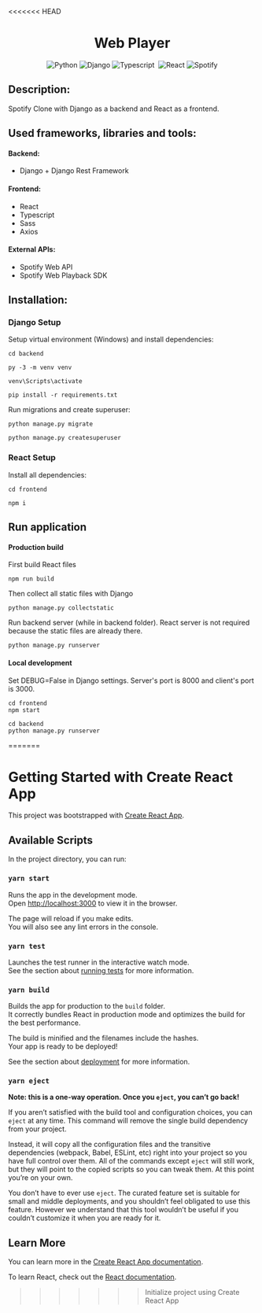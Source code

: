 <<<<<<< HEAD
<div align="center">
    <h1>Web Player</h1>
    <img alt="Python" src="https://img.shields.io/badge/python%20-%2314354C.svg?&style=for-the-badge&logo=python&logoColor=white"/>
    <img alt="Django" src="https://img.shields.io/badge/django%20-%23092E20.svg?&style=for-the-badge&logo=django&logoColor=white"/>
    <img alt="Typescript" src="https://img.shields.io/badge/TypeScript-007ACC?style=for-the-badge&logo=typescript&logoColor=white"/>&nbsp;
    <img alt="React" src="https://img.shields.io/badge/react%20-%2320232a.svg?&style=for-the-badge&logo=react&logoColor=%2361DAFB"/>
    <img alt="Spotify" src="https://img.shields.io/badge/Spotify-1ED760?style=for-the-badge&logo=spotify&logoColor=white" />
</div>

## Description:
Spotify Clone with Django as a backend and React as a frontend.

## Used frameworks, libraries and tools:

#### Backend:
- Django + Django Rest Framework

#### Frontend:
- React
- Typescript
- Sass
- Axios

#### External APIs:
- Spotify Web API
- Spotify Web Playback SDK

## Installation:

### Django Setup
Setup virtual environment (Windows) and install dependencies:
```shell script
cd backend

py -3 -m venv venv  

venv\Scripts\activate  

pip install -r requirements.txt  
```
Run migrations and create superuser:
```shell script
python manage.py migrate  

python manage.py createsuperuser  
```

### React Setup
Install all dependencies:
```shell script
cd frontend

npm i
```

## Run application

#### Production build
First build React files
```shell script
npm run build
```

Then collect all static files with Django
```shell script
python manage.py collectstatic
```

Run backend server (while in backend folder). React server is not required because the static files are already there.
```shell script
python manage.py runserver
```

#### Local development
Set DEBUG=False in Django settings. Server's port is 8000 and client's port is 3000.
```shell script
cd frontend
npm start
```

```shell script
cd backend
python manage.py runserver
```


=======
# Getting Started with Create React App

This project was bootstrapped with [Create React App](https://github.com/facebook/create-react-app).

## Available Scripts

In the project directory, you can run:

### `yarn start`

Runs the app in the development mode.\
Open [http://localhost:3000](http://localhost:3000) to view it in the browser.

The page will reload if you make edits.\
You will also see any lint errors in the console.

### `yarn test`

Launches the test runner in the interactive watch mode.\
See the section about [running tests](https://facebook.github.io/create-react-app/docs/running-tests) for more information.

### `yarn build`

Builds the app for production to the `build` folder.\
It correctly bundles React in production mode and optimizes the build for the best performance.

The build is minified and the filenames include the hashes.\
Your app is ready to be deployed!

See the section about [deployment](https://facebook.github.io/create-react-app/docs/deployment) for more information.

### `yarn eject`

**Note: this is a one-way operation. Once you `eject`, you can’t go back!**

If you aren’t satisfied with the build tool and configuration choices, you can `eject` at any time. This command will remove the single build dependency from your project.

Instead, it will copy all the configuration files and the transitive dependencies (webpack, Babel, ESLint, etc) right into your project so you have full control over them. All of the commands except `eject` will still work, but they will point to the copied scripts so you can tweak them. At this point you’re on your own.

You don’t have to ever use `eject`. The curated feature set is suitable for small and middle deployments, and you shouldn’t feel obligated to use this feature. However we understand that this tool wouldn’t be useful if you couldn’t customize it when you are ready for it.

## Learn More

You can learn more in the [Create React App documentation](https://facebook.github.io/create-react-app/docs/getting-started).

To learn React, check out the [React documentation](https://reactjs.org/).
>>>>>>> Initialize project using Create React App
